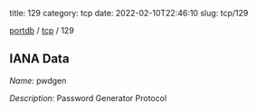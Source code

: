 title: 129
category: tcp
date: 2022-02-10T22:46:10
slug: tcp/129

[portdb](/) / [tcp](/category/tcp.html) / 129


## IANA Data

_Name:_ pwdgen

_Description:_ Password Generator Protocol

